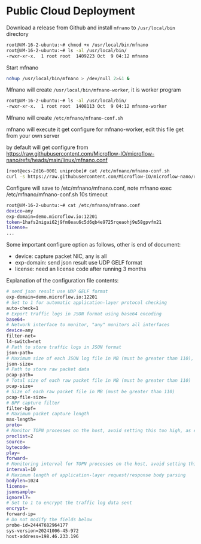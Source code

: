 # Public Cloud Deployment

Download a release from Github and install `mfnano` to `/usr/local/bin` directory

```bash
root@VM-16-2-ubuntu:~# chmod +x /usr/local/bin/mfnano
root@VM-16-2-ubuntu:~# ls -al /usr/local/bin/
-rwxr-xr-x.  1 root root  1409223 Oct  9 04:12 mfnano
```

Start mfnano

```bash
nohup /usr/local/bin/mfnano > /dev/null 2>&1 &
```

Mfnano will create `/usr/local/bin/mfnano-worker`, it is worker program

```bash
root@VM-16-2-ubuntu:~# ls -al /usr/local/bin/
-rwxr-xr-x.  1 root root  1408113 Oct  9 04:12 mfnano-worker
```

Mfnano will create `/etc/mfnano/mfnano-conf.sh`

mfnano will execute it get configure for mfnano-worker, edit this file get from your own server

by default will get configure from 
https://raw.githubusercontent.com/Microflow-IO/microflow-nano/refs/heads/main/linux/mfnano.conf

```bash
[root@ecs-2d16-0001 uniprobe]# cat /etc/mfnano/mfnano-conf.sh 
curl -s https://raw.githubusercontent.com/Microflow-IO/microflow-nano/refs/heads/main/linux/mfnano.conf
```

Configure will save to /etc/mfnano/mfnano.conf, note mfnano exec /etc/mfnano/mfnano-conf.sh 10s timeout

```bash
root@VM-16-2-ubuntu:~# cat /etc/mfnano/mfnano.conf 
device=any
exp-domain=demo.microflow.io:12201
token=1hafs2nigai62j9fm8eau6c5d6qb4e9725rqeaohj9u58gpvfm21
license=
...
```

Some important configure option as follows, other is end of document:

- device:  capture packet NIC, any is all
- exp-domain:  send json result use UDP GELF format
- license:  need an license code after running 3 months

Explanation of the configuration file contents:

```bash
# send json result use UDP GELF format
exp-domain=demo.microflow.io:12201
# Set to 1 for automatic application-layer protocol checking
auto-check=1
# Export traffic logs in JSON format using base64 encoding
base64=
# Network interface to monitor, "any" monitors all interfaces
device=any
filter-net=
l4-switch=net
# Path to store traffic logs in JSON format
json-path=
# Maximum size of each JSON log file in MB (must be greater than 110), fixed at 50MB per file
json-size=
# Path to store raw packet data
pcap-path=
# Total size of each raw packet file in MB (must be greater than 110)
pcap-size=
# Size of each raw packet file in MB (must be greater than 110)
pcap-file-size=
# BPF capture filter
filter-bpf=
# Maximum packet capture length
max-length=
proto=
# Monitor TOPN processes on the host, avoid setting this too high, as each process sends data once per minute
proclist=2
source=
bytecode=
play=
forward=
# Monitoring interval for TOPN processes on the host, avoid setting this too high
interval=10
# Maximum length of application-layer request/response body parsing
bodylen=1024
license=
jsonsample=
ignorel7=
# Set to 1 to encrypt the traffic log data sent
encrypt=
forward-ip=
# Do not modify the fields below
probe-id=24447682964177
sys-version=20241006-45-972
host-address=198.46.233.196
```
